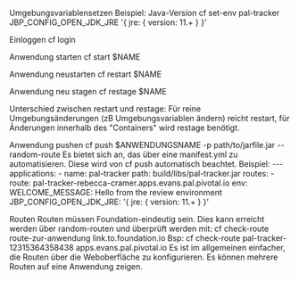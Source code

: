 Umgebungsvariablensetzen
Beispiel: Java-Version
cf set-env pal-tracker JBP_CONFIG_OPEN_JDK_JRE '{ jre: { version: 11.+ } }'

Einloggen
cf login

Anwendung starten
cf start $NAME

Anwendung neustarten
cf restart $NAME

Anwendung neu stagen
cf restage $NAME

Unterschied zwischen restart und restage: Für reine Umgebungsänderungen (zB Umgebungsvariablen ändern) reicht restart, für Änderungen innerhalb des "Containers" wird restage benötigt.


Anwendung pushen
cf push $ANWENDUNGSNAME -p path/to/jarfile.jar --random-route 
Es bietet sich an, das über eine manifest.yml zu automatisieren. Diese wird von cf push automatisch beachtet. 
Beispiel:
	---
	applications:
	  - name: pal-tracker
	    path: build/libs/pal-tracker.jar
	    routes:
	      - route: pal-tracker-rebecca-cramer.apps.evans.pal.pivotal.io
	    env:
	      WELCOME_MESSAGE: Hello from the review environment
	      JBP_CONFIG_OPEN_JDK_JRE: '{ jre: { version: 11.+ } }'

Routen
Routen müssen Foundation-eindeutig sein. Dies kann erreicht werden über random-routen und überprüft werden mit:
cf check-route route-zur-anwendung link.to.foundation.io
Bsp: cf check-route pal-tracker-12315364358438 apps.evans.pal.pivotal.io
Es ist im allgemeinen einfacher, die Routen über die Weboberfläche zu konfigurieren. Es können mehrere Routen auf eine Anwendung zeigen.

